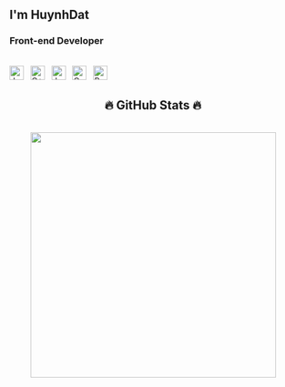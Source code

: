 <h2 align="start">I'm HuynhDat</h2>

<h3 align="start">Front-end Developer</h3>
<br>
<!-- https://simpleicons.org/ -->
<span><img src="https://img.shields.io/badge/js-282C34?logo=javascript&logoColor=#A8B9CC" alt="Javascrpit logo" title="JS" height="25" /></span>
&nbsp;
<span><img src="https://img.shields.io/badge/C++-282C34?logo=C++&logoColor=#00599C" alt="C++ logo" title="C++" height="25" /></span>
&nbsp;
<span><img src="https://img.shields.io/badge/Java-282C34?logo=Java&logoColor=#007396" alt="Java logo" title="Java" height="25" /></span>
&nbsp;
<span><img src="https://img.shields.io/badge/C-282C34?logo=C&logoColor=#A8B9CC" alt="C logo" title="C" height="25" /></span>
&nbsp;
<span><img src="https://img.shields.io/badge/Python-282C34?logo=Python&logoColor=#3776AB" alt="Python logo" title="Python" height="25" /></span>


<br>

<h2 align="center">🔥 GitHub Stats 🔥</h2>
<!-- https://github.com/anuraghazra/github-readme-stats -->
<br>
<div align=center>
  <a href="#" title="HuynhDat">
    <img align="center" width="431" src="https://github-readme-stats.vercel.app/api?username=1dathuynh&theme=synthwave&show_icons=true"/>
  </a>
</div>

<br>

</div>
